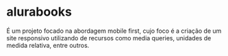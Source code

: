# alurabooks
É um projeto focado na abordagem mobile first, cujo foco é a criação de um site responsivo utilizando de recursos como media queries, unidades de medida relativa, entre outros.

